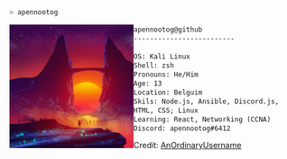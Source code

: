 ```zsh
> apennootog
```

<img align="left" src="Images/neon_wallpaper_cropped.jpg" width="220" /> 

```
apennootog@github
-------------------------

OS: Kali Linux
Shell: zsh
Pronouns: He/Him
Age: 13
Location: Belguim
Skils: Node.js, Ansible, Discord.js, HTML, CSS; Linux
Learning: React, Networking (CCNA)
Discord: apennootog#6412
```

Credit: [AnOrdinaryUsername](https://github.com/AnOrdinaryUsername)

